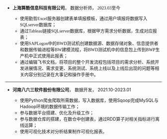 <style>
@font-face {
  font-family: '宋体';
  src: local('宋体');
}

@font-face {
  font-family: 'Times New Roman';
  src: local('Times New Roman');
}
</style>

- <div style="font-family: '宋体'"><span style="font-weight: bold">上海算酷信息科技有限公司</span>， 数据分析师， 2023.03至今

  - 使用勤哲Excel服务器创建表单填报模板，通过用户填报将数据写入SQLserver数据库；
  - 通过Tableau链接SQLserver数据库，根据甲方需求分析数据，生成对应报表；
  - 使用SAPLogon中的BWD测试机创建数据源、数据存储对象、信息提供者和数据传输进程等BW建模流程，将BWD测试机中的信息包上传到BWP生产机中正式使用此报表；
  - 通过编辑飞书文档，将项目的整个开发流程包括项目的需求分析、系统开发进展情况、需求变更、系统测试、系统上线以及上线后出现的问题等相关内容分别记录在大事记和操作手册中。
 
 ***
 
- <span style="font-weight: bold">河南八六三软件股份有限公司</span>， 数据开发， 2021.10-2023.01

  - 使用Python爬虫爬取所需数据，写入数据库，使用Sqoop完成MySQL与Hadoop环境的数据传输工作；
  - 参与数据平台搭建、优化及升级工作；
  - 参与数据仓库的搭建，在数仓中创建表，通过RDD算子对相关指标进行离线运算；
  - 使用可视化技术对分析结果制作可视化报表。</div>